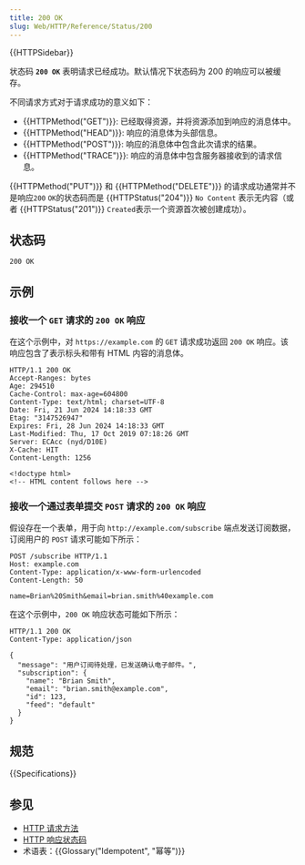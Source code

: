 ```yaml
---
title: 200 OK
slug: Web/HTTP/Reference/Status/200
---
```


{{HTTPSidebar}}

状态码 **`200 OK`** 表明请求已经成功。默认情况下状态码为 200 的响应可以被缓存。

不同请求方式对于请求成功的意义如下：

- {{HTTPMethod("GET")}}: 已经取得资源，并将资源添加到响应的消息体中。
- {{HTTPMethod("HEAD")}}: 响应的消息体为头部信息。
- {{HTTPMethod("POST")}}: 响应的消息体中包含此次请求的结果。
- {{HTTPMethod("TRACE")}}: 响应的消息体中包含服务器接收到的请求信息。

{{HTTPMethod("PUT")}} 和 {{HTTPMethod("DELETE")}} 的请求成功通常并不是响应`200` `OK`的状态码而是 {{HTTPStatus("204")}} `No Content` 表示无内容（或者 {{HTTPStatus("201")}} `Created`表示一个资源首次被创建成功）。

## 状态码

```plain
200 OK
```

## 示例

### 接收一个 `GET` 请求的 `200 OK` 响应

在这个示例中，对 `https://example.com` 的 `GET` 请求成功返回 `200 OK` 响应。该响应包含了表示标头和带有 HTML 内容的消息体。

```http
HTTP/1.1 200 OK
Accept-Ranges: bytes
Age: 294510
Cache-Control: max-age=604800
Content-Type: text/html; charset=UTF-8
Date: Fri, 21 Jun 2024 14:18:33 GMT
Etag: "3147526947"
Expires: Fri, 28 Jun 2024 14:18:33 GMT
Last-Modified: Thu, 17 Oct 2019 07:18:26 GMT
Server: ECAcc (nyd/D10E)
X-Cache: HIT
Content-Length: 1256

<!doctype html>
<!-- HTML content follows here -->
```

### 接收一个通过表单提交 `POST` 请求的 `200 OK` 响应

假设存在一个表单，用于向 `http://example.com/subscribe` 端点发送订阅数据，订阅用户的 `POST` 请求可能如下所示：

```http
POST /subscribe HTTP/1.1
Host: example.com
Content-Type: application/x-www-form-urlencoded
Content-Length: 50

name=Brian%20Smith&email=brian.smith%40example.com
```

在这个示例中，`200 OK` 响应状态可能如下所示：

```http
HTTP/1.1 200 OK
Content-Type: application/json

{
  "message": "用户订阅待处理，已发送确认电子邮件。",
  "subscription": {
    "name": "Brian Smith",
    "email": "brian.smith@example.com",
    "id": 123,
    "feed": "default"
  }
}
```

## 规范

{{Specifications}}

## 参见

- [HTTP 请求方法](/zh-CN/docs/Web/HTTP/Reference/Methods)
- [HTTP 响应状态码](/zh-CN/docs/Web/HTTP/Reference/Status)
- 术语表：{{Glossary("Idempotent", "幂等")}}
